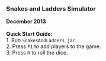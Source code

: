 <h3>Snakes and Ladders Simulator</h3>
<strong>December 2013</strong>
<br><br>
<strong>Quick Start Guide:</strong><br>
1. Run <code>SnakesAndLadders.jar</code>.<br>
2. Press <code>F1</code> to add players to the game.<br>
3. Press <code>R</code> to roll the dice.
